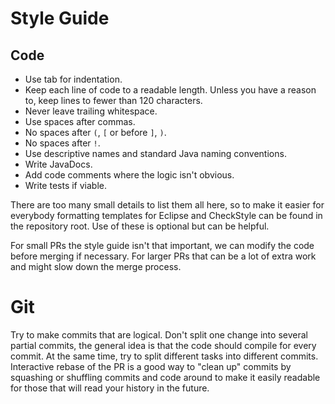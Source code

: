 # Style Guide

## Code

* Use tab for indentation.
* Keep each line of code to a readable length. Unless you have a reason to, keep lines to fewer than 120 characters.
* Never leave trailing whitespace.
* Use spaces after commas.
* No spaces after `(`, `[` or before `]`, `)`.
* No spaces after `!`.
* Use descriptive names and standard Java naming conventions.
* Write JavaDocs.
* Add code comments where the logic isn't obvious.
* Write tests if viable.

There are too many small details to list them all here, so to make it easier for everybody formatting templates for Eclipse and CheckStyle can be found in the repository root. Use of these is optional but can be helpful.

For small PRs the style guide isn't that important, we can modify the code before merging if necessary. For larger PRs that can be a lot of extra work and might slow down the merge process.

# Git

Try to make commits that are logical. Don't split one change into several partial commits, the general idea is that the code should compile for every commit. At the same time, try to split different tasks into different commits. Interactive rebase of the PR is a good way to "clean up" commits by squashing or shuffling commits and code around to make it easily readable for those that will read your history in the future.
